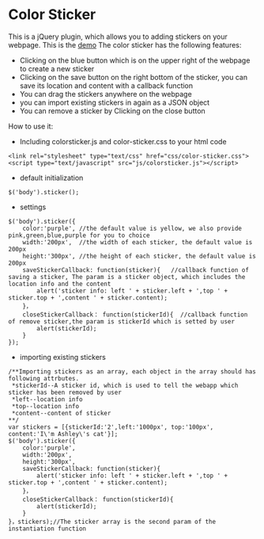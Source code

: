 # Color Sticker

This is a jQuery plugin, which allows you to adding stickers on your webpage.
This is the [demo](https://ashleylv.github.io/color-sticker/color-sticker.html)
The color sticker has the following features:
  - Clicking on the blue button which is on the upper right of the webpage to create a new sticker
  - Clicking on the save button on the right bottom of the sticker, you can save its location and content with a callback function
  - You can drag the stickers anywhere on the webpage
  - you can import existing stickers in again as a JSON object
  - You can remove a sticker by Clicking on the close button

How to use it:<br/>
  - Including colorsticker.js and color-sticker.css to your html code<br/>
```
<link rel="stylesheet" type="text/css" href="css/color-sticker.css">
<script type="text/javascript" src="js/colorsticker.js"></script>
```
  - default initialization
```
$('body').sticker();
```
  - settings
```
$('body').sticker({
	color:'purple', //the default value is yellow, we also provide pink,green,blue,purple for you to choice
	width:'200px',  //the width of each sticker, the default value is 200px
	height:'300px', //the height of each sticker, the default value is 200px
	saveStickerCallback: function(sticker){   //callback function of saving a sticker, The param is a sticker object, which includes the location info and the content
		alert('sticker info: left ' + sticker.left + ',top ' + sticker.top + ',content ' + sticker.content);
	}，
	closeStickerCallback： function(stickerId){  //callback function of remove sticker,the param is stickerId which is setted by user
		alert(stickerId);
	}
});
```
  - importing existing stickers
```
/**Importing stickers as an array, each object in the array should has following attrbutes.
 *stickerId--A sticker id, which is used to tell the webapp which sticker has been removed by user
 *left--location info
 *top--location info
 *content--content of sticker
**/
var stickers = [{stickerId:'2',left:'1000px', top:'100px', content:'I\'m Ashley\'s cat'}];
$('body').sticker({
	color:'purple',
	width:'200px',
	height:'300px',
	saveStickerCallback: function(sticker){
		alert('sticker info: left ' + sticker.left + ',top ' + sticker.top + ',content ' + sticker.content);
	}，
	closeStickerCallback： function(stickerId){
		alert(stickerId);
	}
}，stickers);//The sticker array is the second param of the instantiation function
```
